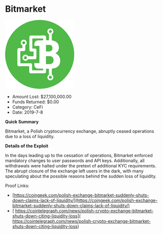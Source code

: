 # Bitmarket
![Bitmarket](/rektimages/Bitmarket.png)
- Amount Lost: $27,100,000.00
- Funds Returned: $0.00
- Category: CeFi
- Date: 2019-7-8

**Quick Summary**

Bitmarket, a Polish cryptocurrency exchange, abruptly ceased operations due to a loss of liquidity.

  


 **Details of the Exploit**

In the days leading up to the cessation of operations, Bitmarket enforced mandatory changes to user passwords and API keys. Additionally, all withdrawals were halted under the pretext of additional KYC requirements. The abrupt closure of the exchange left users in the dark, with many speculating about the possible reasons behind the sudden loss of liquidity.

  



Proof Links:
- [https://coingeek.com/polish-exchange-bitmarket-suddenly-shuts-down-claims-lack-of-liquidity/](https://coingeek.com/polish-exchange-bitmarket-suddenly-shuts-down-claims-lack-of-liquidity/)
- [ https://cointelegraph.com/news/polish-crypto-exchange-bitmarket-shuts-down-citing-liquidity-loss]( https://cointelegraph.com/news/polish-crypto-exchange-bitmarket-shuts-down-citing-liquidity-loss)


